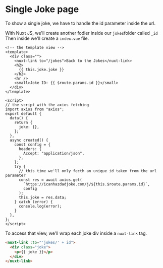 # Single Joke page

To show a single joke, we have to handle the id parameter inside the url.

With Nuxt JS, we'll create another fodler inside our `jokes`folder called `_id`
Then inside we'll create a `index.vue` file.

```vue
<!-- the template view -->
<template>
  <div class="">
    <nuxt-link to="/jokes">Back to the Jokes</nuxt-link>
    <h2>
      {{ this.joke.joke }}
    </h2>
    <hr />
    <small>Joke ID: {{ $route.params.id }}</small>
  </div>
</template>
```

```vue
<script>
// the script with the axios fetching
import axios from "axios";
export default {
  data() {
    return {
      joke: {},
    };
  },
  async created() {
    const config = {
      headers: {
        Accept: "application/json",
      },
    };
    try {
      // this time we'll only fecth an unique id taken from the url parameter
      const res = await axios.get(
        `https://icanhazdadjoke.com/j/${this.$route.params.id}`,
        config
      );
      this.joke = res.data;
    } catch (error) {
      console.log(error);
    }
  },
};
</script>
```

To access that view, we'll wrap each joke div inside a `nuxt-link` tag.

```html
<nuxt-link :to="'jokes/' + id">
  <div class="joke">
    <p>{{ joke }}</p>
  </div>
</nuxt-link>
```
